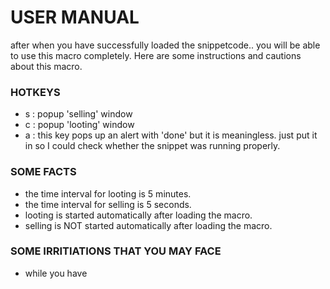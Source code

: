 USER MANUAL
=================================

after when you have successfully loaded the snippetcode.. you will be able to use this macro completely. Here are some instructions and cautions about this macro.

### HOTKEYS
- s : popup 'selling' window
- c : popup 'looting' window
- a : this key pops up an alert with 'done' but it is meaningless. just put it in so I could check whether the snippet was running properly.

### SOME FACTS
- the time interval for looting is 5 minutes.
- the time interval for selling is 5 seconds.
- looting is started automatically after loading the macro.
- selling is NOT started automatically after loading the macro.

### SOME IRRITIATIONS THAT YOU MAY FACE
- while you have
